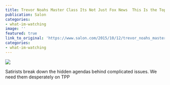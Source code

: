 ```yaml
---
title: Trevor Noahs Master Class Its Not Just Fox News  This Is the Topic That Needs Noah Oliver Stewart
publication: Salon
categories: 
- what-im-watching
image: ''
featured: true
link_to_original: 'https://www.salon.com/2015/10/12/trevor_noahs_master_class_its_not_just_fox_news_this_is_the_topic_that_needs_noah_oliver_stewart/'
categories: 
- what-im-watching
---
```


![](/uploads/versions/oliver-stewart---x----500-332x---.jpg)

Satirists break down the hidden agendas behind complicated issues. We need them desperately on TPP